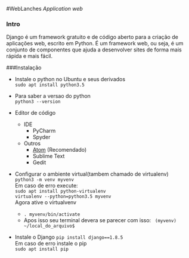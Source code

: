 #WebLanches
_Application web_

### Intro
Django é um framework gratuito e de código aberto para a criação de aplicações web, escrito em Python. É um framework web, ou seja, é um conjunto de componentes que ajuda a desenvolver sites de forma mais rápida e mais fácil.

###Instalação
- Instale o python no Ubuntu e seus derivados  
``` sudo apt install python3.5 ```  

- Para saber a versao do python  
``` python3 --version ```  

- Editor de código
	- IDE
		- PyCharm
		- Spyder
	- Outros
		- [Atom](atom.io) (Recomendado)
		- Sublime Text 
		- Gedit

- Configurar o ambiente virtual(tambem chamado de virtualenv)  
``` python3 -m venv myvenv ```  
Em caso de erro execute:  
``` sudo apt install python-virtualenv ```  
``` virtualenv --python=python3.5 myvenv ```  
Agora ative o virtualvenv
	- ``` . myvenv/bin/activate  ```
	- Apos isso seu terminal devera se parecer com isso: ```  (myvenv) ~/local_do_arquivo$ ```

- Instale o Django
``` pip install django==1.8.5 ```  
Em caso de erro instale o pip  
``` sudo apt install pip ```  

